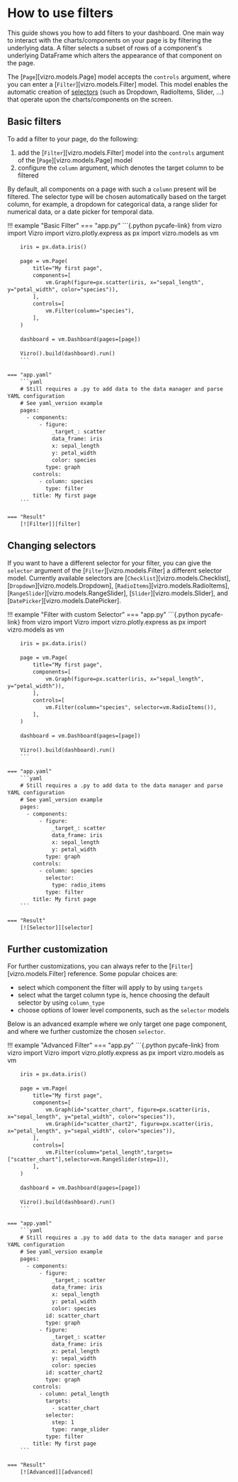 # How to use filters

This guide shows you how to add filters to your dashboard. One main way to interact with the charts/components on your page is by filtering the underlying data. A filter selects a subset of rows of a component's underlying DataFrame which alters the appearance of that component on the page.

The [`Page`][vizro.models.Page] model accepts the `controls` argument, where you can enter a [`Filter`][vizro.models.Filter] model. This model enables the automatic creation of [selectors](../user-guides/selectors.md) (such as Dropdown, RadioItems, Slider, ...) that operate upon the charts/components on the screen.

## Basic filters

To add a filter to your page, do the following:

1. add the [`Filter`][vizro.models.Filter] model into the `controls` argument of the [`Page`][vizro.models.Page] model
1. configure the `column` argument, which denotes the target column to be filtered

By default, all components on a page with such a `column` present will be filtered. The selector type will be chosen automatically based on the target column, for example, a dropdown for categorical data, a range slider for numerical data, or a date picker for temporal data.

!!! example "Basic Filter"
    === "app.py"
        ```{.python pycafe-link}
        from vizro import Vizro
        import vizro.plotly.express as px
        import vizro.models as vm

        iris = px.data.iris()

        page = vm.Page(
            title="My first page",
            components=[
                vm.Graph(figure=px.scatter(iris, x="sepal_length", y="petal_width", color="species")),
            ],
            controls=[
                vm.Filter(column="species"),
            ],
        )

        dashboard = vm.Dashboard(pages=[page])

        Vizro().build(dashboard).run()
        ```

    === "app.yaml"
        ```yaml
        # Still requires a .py to add data to the data manager and parse YAML configuration
        # See yaml_version example
        pages:
          - components:
              - figure:
                  _target_: scatter
                  data_frame: iris
                  x: sepal_length
                  y: petal_width
                  color: species
                type: graph
            controls:
              - column: species
                type: filter
            title: My first page
        ```

    === "Result"
        [![Filter]][filter]

## Changing selectors

If you want to have a different selector for your filter, you can give the `selector` argument of the [`Filter`][vizro.models.Filter] a different selector model. Currently available selectors are [`Checklist`][vizro.models.Checklist], [`Dropdown`][vizro.models.Dropdown], [`RadioItems`][vizro.models.RadioItems], [`RangeSlider`][vizro.models.RangeSlider], [`Slider`][vizro.models.Slider], and [`DatePicker`][vizro.models.DatePicker].

!!! example "Filter with custom Selector"
    === "app.py"
        ```{.python pycafe-link}
        from vizro import Vizro
        import vizro.plotly.express as px
        import vizro.models as vm

        iris = px.data.iris()

        page = vm.Page(
            title="My first page",
            components=[
                vm.Graph(figure=px.scatter(iris, x="sepal_length", y="petal_width")),
            ],
            controls=[
                vm.Filter(column="species", selector=vm.RadioItems()),
            ],
        )

        dashboard = vm.Dashboard(pages=[page])

        Vizro().build(dashboard).run()
        ```

    === "app.yaml"
        ```yaml
        # Still requires a .py to add data to the data manager and parse YAML configuration
        # See yaml_version example
        pages:
          - components:
              - figure:
                  _target_: scatter
                  data_frame: iris
                  x: sepal_length
                  y: petal_width
                type: graph
            controls:
              - column: species
                selector:
                  type: radio_items
                type: filter
            title: My first page
        ```

    === "Result"
        [![Selector]][selector]

## Further customization

For further customizations, you can always refer to the [`Filter`][vizro.models.Filter] reference. Some popular choices are:

- select which component the filter will apply to by using `targets`
- select what the target column type is, hence choosing the default selector by using `column_type`
- choose options of lower level components, such as the `selector` models

Below is an advanced example where we only target one page component, and where we further customize the chosen `selector`.

!!! example "Advanced Filter"
    === "app.py"
        ```{.python pycafe-link}
        from vizro import Vizro
        import vizro.plotly.express as px
        import vizro.models as vm

        iris = px.data.iris()

        page = vm.Page(
            title="My first page",
            components=[
                vm.Graph(id="scatter_chart", figure=px.scatter(iris, x="sepal_length", y="petal_width", color="species")),
                vm.Graph(id="scatter_chart2", figure=px.scatter(iris, x="petal_length", y="sepal_width", color="species")),
            ],
            controls=[
                vm.Filter(column="petal_length",targets=["scatter_chart"],selector=vm.RangeSlider(step=1)),
            ],
        )

        dashboard = vm.Dashboard(pages=[page])

        Vizro().build(dashboard).run()
        ```

    === "app.yaml"
        ```yaml
        # Still requires a .py to add data to the data manager and parse YAML configuration
        # See yaml_version example
        pages:
          - components:
              - figure:
                  _target_: scatter
                  data_frame: iris
                  x: sepal_length
                  y: petal_width
                  color: species
                id: scatter_chart
                type: graph
              - figure:
                  _target_: scatter
                  data_frame: iris
                  x: petal_length
                  y: sepal_width
                  color: species
                id: scatter_chart2
                type: graph
            controls:
              - column: petal_length
                targets:
                  - scatter_chart
                selector:
                  step: 1
                  type: range_slider
                type: filter
            title: My first page
        ```

    === "Result"
        [![Advanced]][advanced]

[advanced]: ../../assets/user_guides/control/control3.png
[filter]: ../../assets/user_guides/control/control1.png
[selector]: ../../assets/user_guides/control/control2.png
